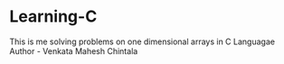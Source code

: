 # Learning-C
This is me solving problems on one dimensional arrays in C Languagae
<br>
Author - Venkata Mahesh Chintala
